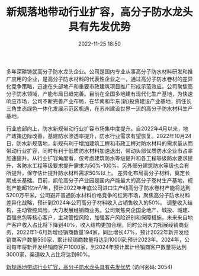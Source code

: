 ﻿---
title: 新规落地带动行业扩容，高分子防水龙头具有先发优势
date: 2022-11-25 18:50
tags:
- 凯伦股份
updated: 
---

多年深耕铸就高分子防水龙头企业。公司是国内专业从事高分子防水材料研发和推广应用的企业，是高分子防水材料的代表性企业之一，通过高分子防水卷材的差异化竞争策略，迅速在头部地产和重要市政建筑项目推广形成示范效应。公司聚焦高分子防水领域，产能布局日趋完善。目前在全国多地建有现代化生产基地，为快速响应市场，公司不断完善产业布局，在华南和华东(新)投资建设产业基地，抓住长三角生态绿色一体化发展示范区机遇，在苏州建设世界一流的高分子防水材料生产基地。
<!-- more -->
行业底部向上，防水新规带动行业扩容市场集中度提升。自2022年4月以来，地产政策边际改善，基建防水渗透率提升，防水行业需求有望恢复。2022年10月24日，防水新规落地，新规有利于增加建筑工程和市政工程对防水材料的需求量从而带动行业扩容，同时有利于低质防水材料加速退出，带动头部优质防水企业市占率加速提升。从行业扩容角度看，仅考虑建筑防水等级提升和各工程等级防水要求提升，各防水工程等级要求提升需求为50%-100%，另外部分建筑防水等级也会有所提升，保守估计提升防水材料需求50%以上。
差异化布局高分子材料，奠定长期成长基础。目前，凯伦高分子产业园是国内产能最大的高分子卷材生产基地，规划产能超1亿m²/年，预计2022年年底公司进口生产线高分子防水卷材产能将达到5200万平米。公司避开普通防水材料价格竞争的红海市场，聚焦高分子防水材料差异化战略，预计到2024年公司高分子材料收入占销售收入的50%。
调整收入结构，主动管控风险，大力发展经销商业务。公司聚焦央企国企地产、城投、城建、百强总包等核心客户，主动管控风险，加强客户风险识别和保障措施，未来来自地产客户收入占比将下降到40%，收入结构更加合理。同时公司大力拓展经销商业务，2022年1-6月新增经销商数量194家，同比增长47%，预计2022年新开发经销商客户数量550家，累计经销商数量将达到1000家;预计2023年、2024年，公司每年将新开发经销商客户1000家，到2024年预计累计经销商客户数量将达到3000家，渠道收入占比将达到60%。

[新规落地带动行业扩容，高分子防水龙头具有先发优势](https://url12.ctfile.com/f/3948612-733912245-35b75b?p=3054)
(访问密码: 3054)
